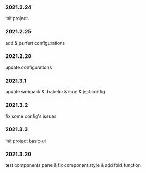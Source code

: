 ### 2021.2.24

init project

### 2021.2.25

add & perfert configurations

### 2021.2.28

update configurations

### 2021.3.1

update webpack & .babelrc & icon & jest config

### 2021.3.2

fix some config's issues

### 2021.3.3

init project basic-ui

### 2021.3.20

test components pane & fix component style & add fold function